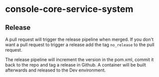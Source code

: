 # console-core-service-system

## Release

A pull request will trigger the release pipeline when merged. If you don't want a pull request to trigger a release add the tag `no_release` to the pull request.

The release pipeline will increment the version in the pom.xml, commit it back to the repo and tag a release in Github. A container will be built afterwards and released to the Dev environment.
